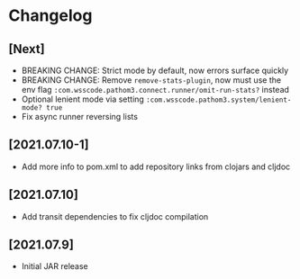 # Changelog

## [Next]
- BREAKING CHANGE: Strict mode by default, now errors surface quickly
- BREAKING CHANGE: Remove `remove-stats-plugin`, now must use the env flag `:com.wsscode.pathom3.connect.runner/omit-run-stats?` instead
- Optional lenient mode via setting `:com.wsscode.pathom3.system/lenient-mode? true`
- Fix async runner reversing lists

## [2021.07.10-1]
- Add more info to pom.xml to add repository links from clojars and cljdoc

## [2021.07.10]
- Add transit dependencies to fix cljdoc compilation

## [2021.07.9]
- Initial JAR release
